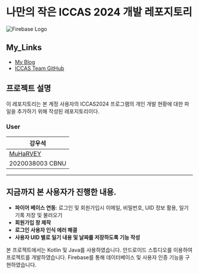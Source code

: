 # 나만의 작은 ICCAS 2024 개발 레포지토리 

![Firebase Logo]([https://upload.wikimedia.org/wikipedia/commons/thumb/8/83/Firebase_Logo.png/240px-Firebase_Logo.png](https://firebase.google.com/static/images/brand-guidelines/logo-built_black.png?hl=ko))

## My_Links

- [My Blog](https://blog.naver.com/muharvey)
- [ICCAS Team GitHub](https://github.com/dsfaewf/ICCAS)

## 프로젝트 설명

이 레포지토리는 본 계정 사용자의 ICCAS2024 프로그램의 개인 개발 현황에 대한 파일을 추가하기 위해 작성된 레포지토리이다.

### User

| 강우석 | 
|---|
| [MuHaRVEY](https://github.com/MuHaRVEY) | 
|2020038003 CBNU|
---

## 지금까지 본 사용자가 진행한 내용.

- **파이어 베이스 연동**: 로그인 및 회원가입시 이메일, 비밀번호, UID 정보 활용, 일기 기록 저장 및 불러오기
- **회원가입 창 제작**
- **로그인 사용자 인식 에러 해결**
- **사용자 UID 별로 일기 내용 및 날짜를 저장하도록 기능 작성**

본 프로젝트에서는 Kotlin 및 Java를 사용하였습니다. 안드로이드 스튜디오를 이용하여 프로젝트를 개발하였습니다. Firebase를 통해 데이터베이스 및 사용자 인증 기능을 구현하였습니다.
